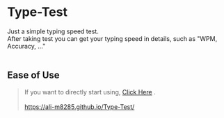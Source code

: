 # Type-Test
Just a simple typing speed test. <br>
After taking test you can get your typing speed in details, such as "WPM, Accuracy, ..."
<br><br>

## Ease of Use
> If you want to directly start using, [Click Here](https://ali-m8285.github.io/Type-Test/) . <br> <br>
> https://ali-m8285.github.io/Type-Test/
